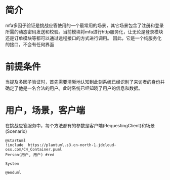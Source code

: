# 简介

mfa多因子验证是挑战应答使用的一个最常用的场景，其它场景包含了注册和登录所需的动态密码发送和校验。当前模块将mfa进行http服务化，让无论是登录模块还是订单模块等都可以通过远程接口的方式进行调用。
因此，它是一个纯服务化的接口，不会有任何界面

# 前提条件

当提及多因子验证时，首先需要清晰地认知到此刻系统已经识别了来访者的身份并确定了他是一名合法的用户。此时系统已经知晓了用户的信息和数据。

# 用户，场景，客户端

在挑战应答服务中，每个方法都有的参数是客户端(RequestingClient)和场景(Scenario)


```plantuml
@startuml
!include  https://plantuml.s3.cn-north-1.jdcloud-oss.com/C4_Container.puml
Person(用户, 用户) #red

System

@enduml
```